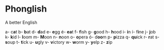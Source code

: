 # Phonglish
A better English

a- c**a**t
b- **b**at
d- **d**ad
e- **e**gg
é- **ea**t
f- **f**ish
g- **g**ood
h- **h**ood
i- **i**n
í- f**i**ne
j- **j**ob
k- **k**id
l- **l**oom
m- **M**oon
n- **n**oon
o- **o**pera
ó- d**oo**m
p- **p**izza
q- **qu**ick
r- **r**at
s- **s**oup
t- **t**ick
u- **u**gly
v- **v**ictory
w- **w**orm
y- **y**elp
z- **z**ip
